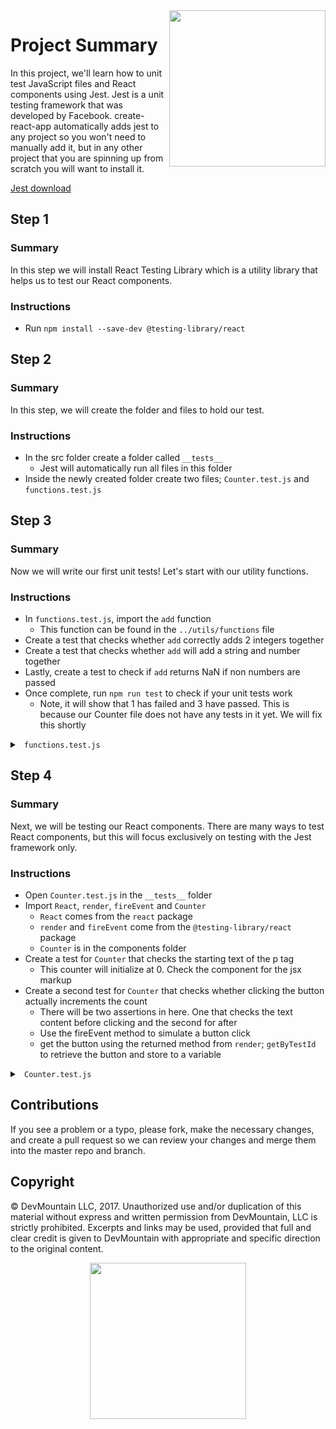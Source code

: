 <img src="https://s3.amazonaws.com/devmountain/readme-logo.png" width="250" align="right">

# Project Summary

In this project, we'll learn how to unit test JavaScript files and React components using Jest. Jest is a unit testing framework that was developed by Facebook. create-react-app automatically adds jest to any project so you won't need to manually add it, but in any other project that you are spinning up from scratch you will want to install it.

<a href="https://jestjs.io/docs/en/getting-started.html">Jest download</a>

## Step 1

### Summary

In this step we will install React Testing Library which is a utility library that helps us to test our React components.

### Instructions

- Run `npm install --save-dev @testing-library/react`

## Step 2

### Summary

In this step, we will create the folder and files to hold our test.

### Instructions

- In the src folder create a folder called `__tests__`
  - Jest will automatically run all files in this folder
- Inside the newly created folder create two files; `Counter.test.js` and `functions.test.js`

## Step 3

### Summary

Now we will write our first unit tests! Let's start with our utility functions.

### Instructions

- In `functions.test.js`, import the `add` function
  - This function can be found in the `../utils/functions` file
- Create a test that checks whether `add` correctly adds 2 integers together
- Create a test that checks whether `add` will add a string and number together
- Lastly, create a test to check if `add` returns NaN if non numbers are passed
- Once complete, run `npm run test` to check if your unit tests work
  - Note, it will show that 1 has failed and 3 have passed. This is because our Counter file does not have any tests in it yet. We will fix this shortly

<details>

<summary> <code> functions.test.js </code> </summary>

```js
import { add } from '../utils/functions';

it('add returns the sum of two numbers', () => {
  expect(add(1, 2)).toBe(3);
});

it('add handles string inputs that are numbers', () => {
  expect(add('3', '4')).toBe(7);
});

it(`add returns NaN if non numbers are passed`, () => {
  expect(add('hello', 'world')).toBeNaN();
});
```

</details>

## Step 4

### Summary

Next, we will be testing our React components. There are many ways to test React components, but this will focus exclusively on testing with the Jest framework only.

### Instructions

- Open `Counter.test.js` in the `__tests__` folder
- Import `React`, `render`, `fireEvent` and `Counter`
  - `React` comes from the `react` package
  - `render` and `fireEvent` come from the `@testing-library/react` package
  - `Counter` is in the components folder
- Create a test for `Counter` that checks the starting text of the p tag
  - This counter will initialize at 0. Check the component for the jsx markup
- Create a second test for `Counter` that checks whether clicking the button actually increments the count
  - There will be two assertions in here. One that checks the text content before clicking and the second for after
  - Use the fireEvent method to simulate a button click
  - get the button using the returned method from `render`; `getByTestId` to retrieve the button and store to a variable

<details>

<summary> <code> Counter.test.js </code> </summary>

```js
import React from 'react';
import { render, fireEvent } from '@testing-library/react';
import Counter from '../components/Counter';

it('Renders out starting text', () => {
  const { container } = render(<Counter />);
  expect(container.textContent).toContain(`You've clicked 0 times!`);
});

it('Clicking increments state count', () => {
  const { getByTestId, container } = render(<Counter />);
  const button = getByTestId('counter-button');
  expect(container.textContent).toContain(`You've clicked 0 times!`);
  fireEvent.click(button);
  expect(container.textContent).toContain(`You've clicked 1 times!`);
});
```

</details>

## Contributions

If you see a problem or a typo, please fork, make the necessary changes, and create a pull request so we can review your changes and merge them into the master repo and branch.

## Copyright

© DevMountain LLC, 2017. Unauthorized use and/or duplication of this material without express and written permission from DevMountain, LLC is strictly prohibited. Excerpts and links may be used, provided that full and clear credit is given to DevMountain with appropriate and specific direction to the original content.

<p align="center">
<img src="https://s3.amazonaws.com/devmountain/readme-logo.png" width="250">
</p>
